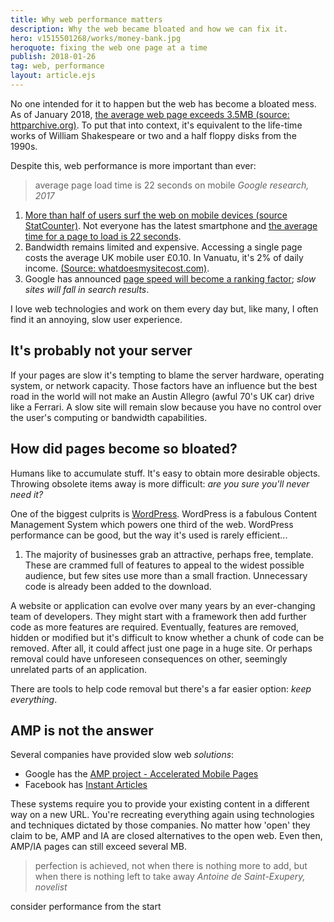 ```yaml
---
title: Why web performance matters
description: Why the web became bloated and how we can fix it.
hero: v1515501268/works/money-bank.jpg
heroquote: fixing the web one page at a time
publish: 2018-01-26
tag: web, performance
layout: article.ejs
---
```


No one intended for it to happen but the web has become a bloated mess. As of January 2018, [the average web page exceeds 3.5MB (source: httparchive.org)](http://httparchive.org/trends.php?s=All&minlabel=Jan+1+2018&maxlabel=Jan+15+2018). To put that into context, it's equivalent to the life-time works of William Shakespeare or two and a half floppy disks from the 1990s.

Despite this, web performance is more important than ever:

> average page load time is 22 seconds on mobile
<cite>Google research, 2017</cite>

1. [More than half of users surf the web on mobile devices (source StatCounter)](http://gs.statcounter.com/platform-market-share/desktop-mobile-tablet). Not everyone has the latest smartphone and [the average time for a page to load is 22 seconds](https://www.thinkwithgoogle.com/marketing-resources/data-measurement/mobile-page-speed-new-industry-benchmarks/).
1. Bandwidth remains limited and expensive. Accessing a single page costs the average UK mobile user £0.10. In Vanuatu, it's 2% of daily income. [(Source: whatdoesmysitecost.com)](https://whatdoesmysitecost.com/).
1. Google has announced [page speed will become a ranking factor](http://www.thesempost.com/google-mobile-first-index-page-speed-ranking/); *slow sites will fall in search results*.

I love web technologies and work on them every day but, like many, I often find it an annoying, slow user experience.


## It's probably not your server
If your pages are slow it's tempting to blame the server hardware, operating system, or network capacity. Those factors have an influence but the best road in the world will not make an Austin Allegro (awful 70's UK car) drive like a Ferrari. A slow site will remain slow because you have no control over the user's computing or bandwidth capabilities.


## How did pages become so bloated?
Humans like to accumulate stuff. It's easy to obtain more desirable objects. Throwing obsolete items away is more difficult: *are you sure you'll never need it?*

One of the biggest culprits is [WordPress](https://wordpress.com/). WordPress is a fabulous Content Management System which powers one third of the web. WordPress performance can be good, but the way it's used is rarely efficient...

1. The majority of businesses grab an attractive, perhaps free, template. These are crammed full of features to appeal to the widest possible audience, but few sites use more than a small fraction. Unnecessary code is already been added to the download.

A website or application can evolve over many years by an ever-changing team of developers. They might start with a framework then add further code as more features are required. Eventually, features are removed, hidden or modified but it's difficult to know whether a chunk of code can be removed. After all, it could affect just one page in a huge site. Or perhaps removal could have unforeseen consequences on other, seemingly unrelated parts of an application.

There are tools to help code removal but there's a far easier option: *keep everything*.




## AMP is not the answer
Several companies have provided slow web *solutions*:

* Google has the [AMP project - Accelerated Mobile Pages](https://www.ampproject.org/)
* Facebook has [Instant Articles](https://instantarticles.fb.com/)

These systems require you to provide your existing content in a different way on a new URL. You're recreating everything again using technologies and techniques dictated by those companies. No matter how 'open' they claim to be, AMP and IA are closed alternatives to the open web. Even then, AMP/IA pages can still exceed several MB.


> perfection is achieved, not when there is nothing more to add, but when there is nothing left to take away
<cite>Antoine de Saint-Exupery, novelist</cite>

consider performance from the start
